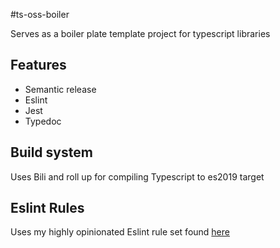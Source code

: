 #ts-oss-boiler

Serves as a boiler plate template project for typescript libraries

## Features

* Semantic release
* Eslint 
* Jest
* Typedoc

## Build system

Uses Bili and roll up for compiling Typescript to es2019 target

## Eslint Rules

Uses my highly opinionated Eslint rule set found [here](https://github.com/nshcore/eslint-config-nshcore)
